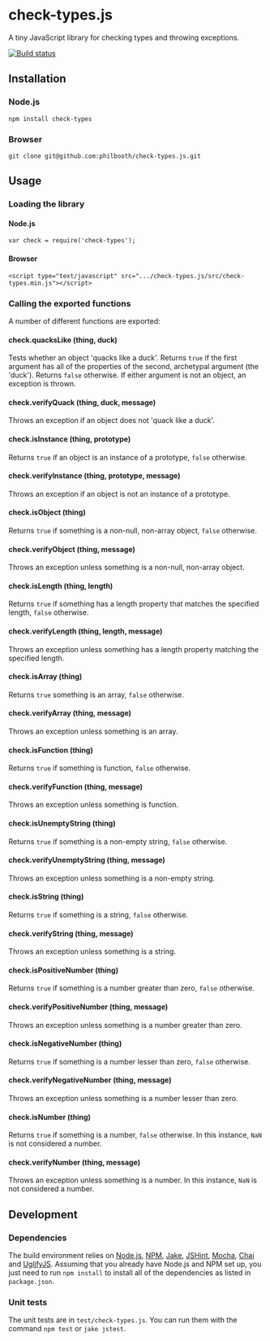 # check-types.js

A tiny JavaScript library for checking types and throwing exceptions.

[![Build status][ci-image]][ci-status]

## Installation

### Node.js

```
npm install check-types
```

### Browser

```
git clone git@github.com:philbooth/check-types.js.git
```

## Usage

### Loading the library

#### Node.js

```
var check = require('check-types');
```

#### Browser

```
<script type="text/javascript" src=".../check-types.js/src/check-types.min.js"></script>
```

### Calling the exported functions

A number of different functions are exported:

#### check.quacksLike (thing, duck)

Tests whether an object 'quacks like a duck'.
Returns `true`
if the first argument has all of the properties
of the second, archetypal argument (the 'duck').
Returns `false` otherwise.
If either argument is not an object,
an exception is thrown.

#### check.verifyQuack (thing, duck, message)

Throws an exception
if an object does not 'quack like a duck'.

#### check.isInstance (thing, prototype)

Returns `true` if an object is an instance of a prototype,
`false` otherwise.

#### check.verifyInstance (thing, prototype, message)

Throws an exception if an object is not an instance of a prototype.

#### check.isObject (thing)

Returns `true` if something is a non-null, non-array object,
`false` otherwise.

#### check.verifyObject (thing, message)

Throws an exception unless something is a non-null, non-array object.

#### check.isLength (thing, length)

Returns `true` if something has a length property
that matches the specified length,
`false` otherwise.

#### check.verifyLength (thing, length, message)

Throws an exception unless something has a length property
matching the specified length.

#### check.isArray (thing)

Returns `true` something is an array,
`false` otherwise.

#### check.verifyArray (thing, message)

Throws an exception unless something is an array.

#### check.isFunction (thing)

Returns `true` if something is function,
`false` otherwise.

#### check.verifyFunction (thing, message)

Throws an exception unless something is function.

#### check.isUnemptyString (thing)

Returns `true` if something is a non-empty string,
`false` otherwise.

#### check.verifyUnemptyString (thing, message)

Throws an exception unless something is a non-empty string.

#### check.isString (thing)

Returns `true` if something is a string,
`false` otherwise.

#### check.verifyString (thing, message)

Throws an exception unless something is a string.

#### check.isPositiveNumber (thing)

Returns `true` if something is a number
greater than zero,
`false` otherwise.

#### check.verifyPositiveNumber (thing, message)

Throws an exception unless something is a number
greater than zero.

#### check.isNegativeNumber (thing)

Returns `true` if something is a number
lesser than zero,
`false` otherwise.

#### check.verifyNegativeNumber (thing, message)

Throws an exception unless something is a number
lesser than zero.

#### check.isNumber (thing)

Returns `true` if something is a number,
`false` otherwise.
In this instance, `NaN` is not considered a number.

#### check.verifyNumber (thing, message)

Throws an exception unless something is a number.
In this instance, `NaN` is not considered a number.

## Development

### Dependencies

The build environment relies on
[Node.js][node],
[NPM],
[Jake],
[JSHint],
[Mocha],
[Chai] and
[UglifyJS].
Assuming that you already have Node.js and NPM set up,
you just need to run `npm install` to
install all of the dependencies as listed in `package.json`.

### Unit tests

The unit tests are in `test/check-types.js`.
You can run them with the command `npm test` or `jake jstest`.

[ci-image]: https://secure.travis-ci.org/philbooth/check-types.js.png?branch=master
[ci-status]: http://travis-ci.org/#!/philbooth/check-types.js
[node]: http://nodejs.org/
[npm]: https://npmjs.org/
[jake]: https://github.com/mde/jake
[jshint]: https://github.com/jshint/node-jshint
[mocha]: http://visionmedia.github.com/mocha
[chai]: http://chaijs.com/
[uglifyjs]: https://github.com/mishoo/UglifyJS

